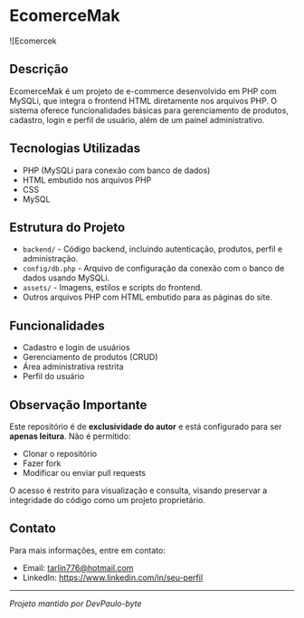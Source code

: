 # EcomerceMak

![Ecomercek

## Descrição

EcomerceMak é um projeto de e-commerce desenvolvido em PHP com MySQLi, que integra o frontend HTML diretamente nos arquivos PHP. O sistema oferece funcionalidades básicas para gerenciamento de produtos, cadastro, login e perfil de usuário, além de um painel administrativo.

## Tecnologias Utilizadas

- PHP (MySQLi para conexão com banco de dados)
- HTML embutido nos arquivos PHP
- CSS
- MySQL

## Estrutura do Projeto

- `backend/` - Código backend, incluindo autenticação, produtos, perfil e administração.
- `config/db.php` - Arquivo de configuração da conexão com o banco de dados usando MySQLi.
- `assets/` - Imagens, estilos e scripts do frontend.
- Outros arquivos PHP com HTML embutido para as páginas do site.

## Funcionalidades

- Cadastro e login de usuários
- Gerenciamento de produtos (CRUD)
- Área administrativa restrita
- Perfil do usuário

## Observação Importante

Este repositório é de **exclusividade do autor** e está configurado para ser **apenas leitura**. Não é permitido:

- Clonar o repositório
- Fazer fork
- Modificar ou enviar pull requests

O acesso é restrito para visualização e consulta, visando preservar a integridade do código como um projeto proprietário.

## Contato

Para mais informações, entre em contato:

- Email: tarlin776@hotmail.com  
- LinkedIn: https://www.linkedin.com/in/seu-perfil

---

*Projeto mantido por DevPaulo-byte*